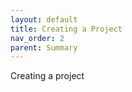 ```yaml
---
layout: default
title: Creating a Project
nav_order: 2
parent: Summary
---
```


Creating a project

